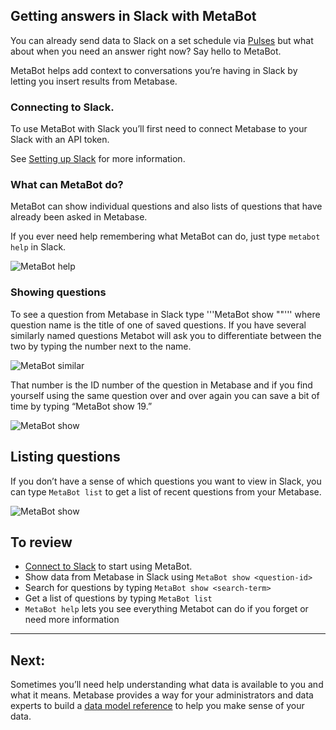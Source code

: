 ## Getting answers in Slack with MetaBot

You can already send data to Slack on  a set schedule via [Pulses](09-pulses.md) but what about when you need an answer right now? Say hello to MetaBot.

MetaBot helps add context to conversations you’re having in Slack by letting you insert results from Metabase.

### Connecting to Slack.
To use MetaBot with Slack you’ll first need to connect Metabase to your Slack with an API token.

See [Setting up Slack](http://www.metabase.com/docs/latest/administration-guide/07-setting-up-slack) for more information.


### What can MetaBot do?

MetaBot can show individual questions and also lists of questions that have already been asked in Metabase.

If you ever need help remembering what MetaBot can do, just type ```metabot help``` in Slack.

![MetaBot help](images/metabot/MetabotHelp.png)

### Showing questions

To see a question from Metabase in Slack type
'''MetaBot show "<question-name>"''' where question name is the title of one of saved questions. If you have several similarly named questions Metabot will ask you to differentiate between the two by typing the number next to the name.

![MetaBot similar](images/metabot/MetabotSimilarItems.png)

That number is the ID number of the question in Metabase and if you find yourself using the same question over and over again you can save a bit of time by typing “MetaBot show 19.”

![MetaBot show](images/metabot/MetabotShow.png)

## Listing questions
If you don’t have a sense of which questions you want to view in  Slack, you can type ```MetaBot list``` to get a list of recent questions from your Metabase.

![MetaBot show](images/metabot/MetabotList.png)


## To review

- [Connect to Slack](09-pulses.md) to start using MetaBot.
- Show data from Metabase in Slack using ```MetaBot show <question-id>```
- Search for questions by typing ```MetaBot show <search-term>```
- Get a list of questions by typing ```MetaBot list```
- ```MetaBot help``` lets you see everything Metabot can do if you forget or need more information


---

## Next:

Sometimes you’ll need help understanding what data is available to you and what it means. Metabase provides a way for your administrators and data experts to build a [data model reference](11-data-model-reference.md) to help you make sense of your data.
